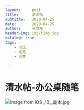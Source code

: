 ```yaml
---
layout:     post
title:      清水帖
subtitle:   2020-04-25
date:       2020-04-25
author:     张成东
header-img: img/timg.jpg
catalog: true
tags:
    - 书法
    - 毛笔
    - 创意

---
```

# 清水帖-办公桌随笔

![Image from iOS _10__副本.jpg](https://i.loli.net/2020/04/25/CVkr1FYlN5todbs.jpg)

